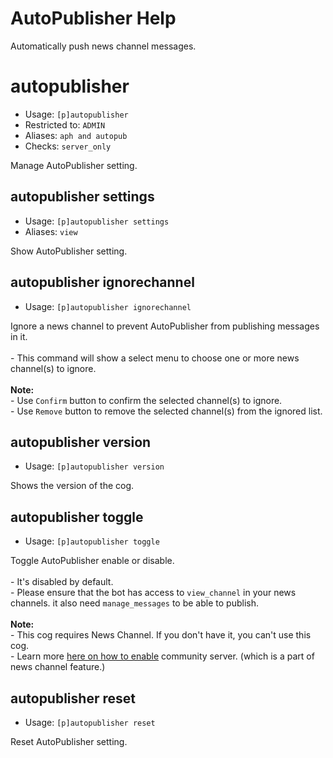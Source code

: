 # AutoPublisher Help

Automatically push news channel messages.

# autopublisher
 - Usage: `[p]autopublisher`
 - Restricted to: `ADMIN`
 - Aliases: `aph and autopub`
 - Checks: `server_only`

Manage AutoPublisher setting.

## autopublisher settings
 - Usage: `[p]autopublisher settings`
 - Aliases: `view`

Show AutoPublisher setting.

## autopublisher ignorechannel
 - Usage: `[p]autopublisher ignorechannel`

Ignore a news channel to prevent AutoPublisher from publishing messages in it.<br/><br/>- This command will show a select menu to choose one or more news channel(s) to ignore.<br/><br/>**Note:**<br/>- Use `Confirm` button to confirm the selected channel(s) to ignore.<br/>- Use `Remove` button to remove the selected channel(s) from the ignored list.

## autopublisher version
 - Usage: `[p]autopublisher version`

Shows the version of the cog.

## autopublisher toggle
 - Usage: `[p]autopublisher toggle`

Toggle AutoPublisher enable or disable.<br/><br/>- It's disabled by default.<br/>    - Please ensure that the bot has access to `view_channel` in your news channels. it also need `manage_messages` to be able to publish.<br/><br/>**Note:**<br/>- This cog requires News Channel. If you don't have it, you can't use this cog.<br/>    - Learn more [here on how to enable](https://support.discord.com/hc/en-us/articles/360047132851-Enabling-Your-Community-Server) community server. (which is a part of news channel feature.)

## autopublisher reset
 - Usage: `[p]autopublisher reset`

Reset AutoPublisher setting.
